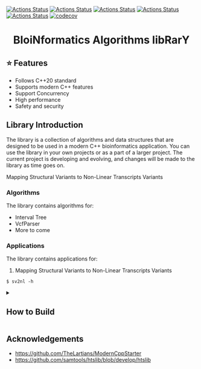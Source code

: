 [![Actions Status](https://github.com/ylab-hi/BINARY/workflows/MacOS/badge.svg)](https://github.com/ylab-hi/BINARY/actions)
[![Actions Status](https://github.com/ylab-hi/BINARY/workflows/Windows/badge.svg)](https://github.com/ylab-hi/BINARY/actions)
[![Actions Status](https://github.com/ylab-hi/BINARY/workflows/Ubuntu/badge.svg)](https://github.com/ylab-hi/BINARY/actions)
[![Actions Status](https://github.com/ylab-hi/BINARY/workflows/Style/badge.svg)](https://github.com/ylab-hi/BINARY/actions)
[![Actions Status](https://github.com/ylab-hi/BINARY/workflows/Install/badge.svg)](https://github.com/ylab-hi/BINARY/actions)
[![codecov](https://codecov.io/gh/TheLartians/ModernCppStarter/branch/master/graph/badge.svg)](https://codecov.io/gh/ylab-hi/BINARY)

# <center> **BI**oi**N**formatics **A**lgorithms lib**R**ar**Y**

## :star: Features

- Follows C++20 standard
- Supports modern C++ features
- Support Concurrency
- High performance
- Safety and security

## Library Introduction

The library is a collection of algorithms and data structures that are designed to be used in a modern C++
bioinformatics application. You can use the library in your own projects or as a part of a larger project.
The current project is developing and evolving, and changes will be made to the library as time goes on.

Mapping Structural Variants to Non-Linear Transcripts Variants

### Algorithms

The library contains algorithms for:

- Interval Tree
- VcfParser
- More to come

### Applications

The library contains applications for:

1. Mapping Structural Variants to Non-Linear Transcripts Variants

```console
$ sv2nl -h
```

<details>
 <summary><h2>How to Build</h2></summary>

### Build and run test suite

Use the following commands from the project's root directory to run the test suite.

```bash
cmake -S test -B build/test
cmake --build build/test
CTEST_OUTPUT_ON_FAILURE=1 cmake --build build/test --target test

# or simply call the executable:
./build/test/Sv2nlTests
```

To collect code coverage information, run CMake with the `-DENABLE_TEST_COVERAGE=1` option.

### Run clang-format

Use the following commands from the project's root directory to check and fix C++ and CMake source style.
This requires _clang-format_, _cmake-format_ and _pyyaml_ to be installed on the current system.

```bash
cmake -S test -B build/test

# view changes
cmake --build build/test --target format

# apply changes
cmake --build build/test --target fix-format
```

See [Format.cmake](https://github.com/TheLartians/Format.cmake) for details.

### Build the documentation

The documentation is automatically built and [published](https://github.com/ylab-hi/BINARY) whenever
a [GitHub Release](https://help.github.com/en/github/administering-a-repository/managing-releases-in-a-repository) is
created.
To manually build documentation, call the following command.

```bash
cmake -S documentation -B build/doc
cmake --build build/doc --target Sv2nlDocs
# view the docs
open build/doc/doxygen/html/index.html
```

To build the documentation locally, you will need Doxygen, jinja2 and Pygments on installed your system.

### Build everything at once

The project also includes an `all` directory that allows building all targets at the same time.
This is useful during development, as it exposes all subprojects to your IDE and avoids redundant builds of the library.

```bash
cmake -S . -B build
cmake --build build

# run tests
./build/test/Sv2nlTests
# format code
cmake --build build --target fix-format
# run standalone
./build/standalone/Greeter --help
# build docs
cmake --build build --target Sv2nlDocs
```

### Additional tools

The test and standalone subprojects include the [tools.cmake](cmake/tools.cmake) file which is used to import additional
tools on-demand through CMake configuration arguments.
The following are currently supported.

#### Sanitizers

Sanitizers can be enabled by configuring CMake
with `-DUSE_SANITIZER=<Address | Memory | MemoryWithOrigins | Undefined | Thread | Leak | 'Address;Undefined'>`.

#### Static Analyzers

Static Analyzers can be enabled by setting `-DUSE_STATIC_ANALYZER=<clang-tidy | iwyu | cppcheck>`, or a combination of
those in quotation marks, separated by semicolons.
By default, analyzers will automatically find configuration files such as `.clang-format`.
Additional arguments can be passed to the analyzers by setting the `CLANG_TIDY_ARGS`, `IWYU_ARGS` or `CPPCHECK_ARGS`
variables.

#### Ccache

Ccache can be enabled by configuring with `-DUSE_CCACHE=<ON | OFF>`.

</details>

## Acknowledgements

- https://github.com/TheLartians/ModernCppStarter
- https://github.com/samtools/htslib/blob/develop/htslib
